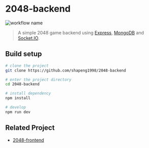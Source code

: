 # 2048-backend

![workflow name](https://github.com/shapeng1998/2048-backend/workflows/build/badge.svg)

> A simple 2048 game backend using [Express](https://www.expressjs.com), [MongoDB](https://www.mongodb.com/) and [Socket.IO](https://socket.io/).

## Build setup

```bash
# clone the project
git clone https://github.com/shapeng1998/2048-backend

# enter the project directory
cd 2048-backend

# install dependency
npm install

# develop
npm run dev
```

## Related Project

- [2048-frontend](https://github.com/ajdlkajd/2048-frontend)
